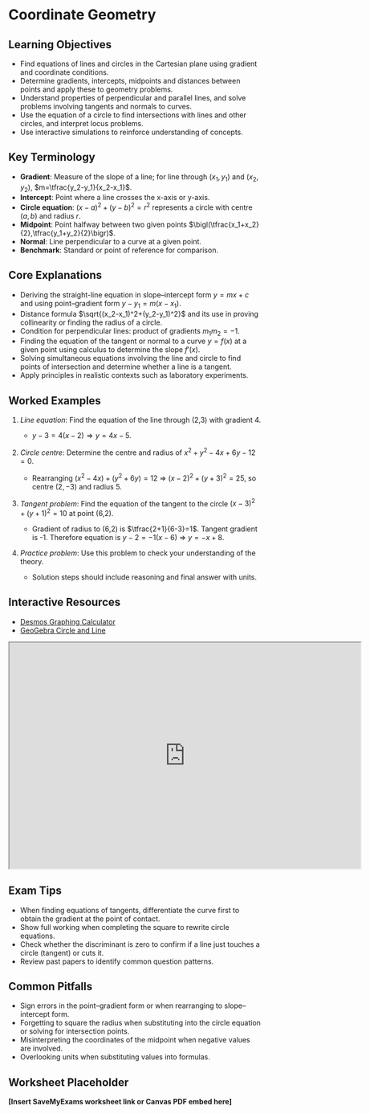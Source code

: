 # Coordinate Geometry

## Learning Objectives
- Find equations of lines and circles in the Cartesian plane using gradient and coordinate conditions.
- Determine gradients, intercepts, midpoints and distances between points and apply these to geometry problems.
- Understand properties of perpendicular and parallel lines, and solve problems involving tangents and normals to curves.
- Use the equation of a circle to find intersections with lines and other circles, and interpret locus problems.
- Use interactive simulations to reinforce understanding of concepts.

## Key Terminology
- **Gradient**: Measure of the slope of a line; for line through $(x_1,y_1)$ and $(x_2,y_2)$, $m=\tfrac{y_2-y_1}{x_2-x_1}$.
- **Intercept**: Point where a line crosses the x-axis or y-axis.
- **Circle equation**: $(x-a)^2+(y-b)^2=r^2$ represents a circle with centre $(a,b)$ and radius $r$.
- **Midpoint**: Point halfway between two given points $\bigl(\tfrac{x_1+x_2}{2},\tfrac{y_1+y_2}{2}\bigr)$.
- **Normal**: Line perpendicular to a curve at a given point.
- **Benchmark**: Standard or point of reference for comparison.

## Core Explanations
- Deriving the straight-line equation in slope–intercept form $y=mx+c$ and using point–gradient form $y-y_1=m(x-x_1)$.
- Distance formula $\sqrt{(x_2-x_1)^2+(y_2-y_1)^2}$ and its use in proving collinearity or finding the radius of a circle.
- Condition for perpendicular lines: product of gradients $m_1m_2=-1$.
- Finding the equation of the tangent or normal to a curve $y=f(x)$ at a given point using calculus to determine the slope $f'(x)$.
- Solving simultaneous equations involving the line and circle to find points of intersection and determine whether a line is a tangent.
- Apply principles in realistic contexts such as laboratory experiments.

## Worked Examples
1. *Line equation*: Find the equation of the line through (2,3) with gradient 4.
   - $y-3=4(x-2) \Rightarrow y=4x-5$.
2. *Circle centre*: Determine the centre and radius of $x^2+y^2-4x+6y-12=0$.
   - Rearranging $(x^2-4x)+(y^2+6y)=12$ ⇒ $(x-2)^2+(y+3)^2=25$, so centre $(2,-3)$ and radius 5.
3. *Tangent problem*: Find the equation of the tangent to the circle $(x-3)^2+(y+1)^2=10$ at point (6,2).
   - Gradient of radius to (6,2) is $\tfrac{2+1}{6-3}=1$. Tangent gradient is -1. Therefore equation is $y-2=-1(x-6)$ ⇒ $y=-x+8$.

4. *Practice problem*: Use this problem to check your understanding of the theory.
   - Solution steps should include reasoning and final answer with units.
## Interactive Resources
- [Desmos Graphing Calculator](https://www.desmos.com/calculator)
- [GeoGebra Circle and Line](https://www.geogebra.org/m/Yc3hcYxX)
<iframe src="https://www.geogebra.org/material/iframe/id/angkhqb5/width/700/height/450/border/888888/rc/false/ai/false/sdz/false" width="700" height="450" title="Interactive simulation" loading="lazy"></iframe>

## Exam Tips
- When finding equations of tangents, differentiate the curve first to obtain the gradient at the point of contact.
- Show full working when completing the square to rewrite circle equations.
- Check whether the discriminant is zero to confirm if a line just touches a circle (tangent) or cuts it.
- Review past papers to identify common question patterns.

## Common Pitfalls
- Sign errors in the point–gradient form or when rearranging to slope–intercept form.
- Forgetting to square the radius when substituting into the circle equation or solving for intersection points.
- Misinterpreting the coordinates of the midpoint when negative values are involved.
- Overlooking units when substituting values into formulas.

## Worksheet Placeholder
**[Insert SaveMyExams worksheet link or Canvas PDF embed here]**
